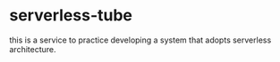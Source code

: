 # serverless-tube
this is a service to practice developing a system that adopts serverless architecture.
